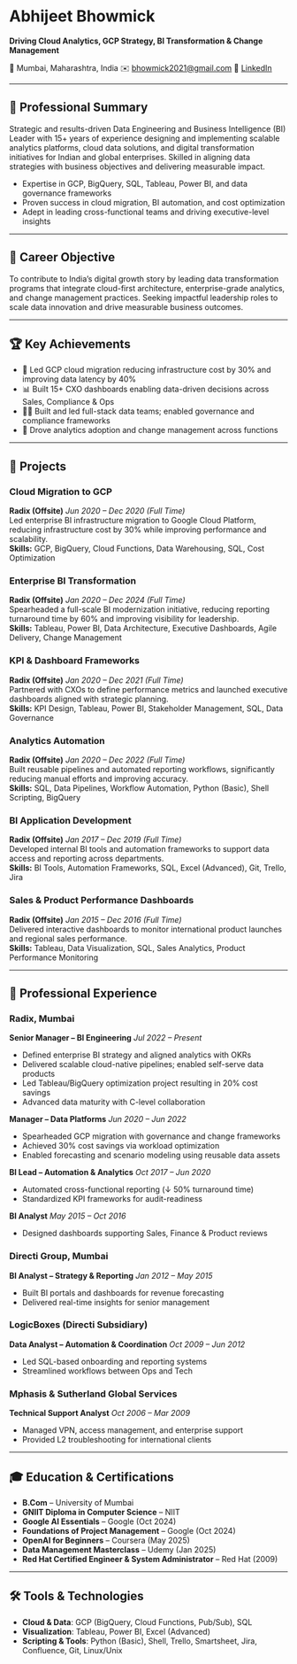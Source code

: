 # Abhijeet Bhowmick

**Driving Cloud Analytics, GCP Strategy, BI Transformation & Change Management**

📍 Mumbai, Maharashtra, India
✉️ [bhowmick2021@gmail.com](mailto:bhowmick2021@gmail.com)
🔗 [LinkedIn](https://linkedin.com/in/abhijeetbhowmick)

---

## 🧠 Professional Summary

Strategic and results-driven Data Engineering and Business Intelligence (BI) Leader with 15+ years of experience designing and implementing scalable analytics platforms, cloud data solutions, and digital transformation initiatives for Indian and global enterprises. Skilled in aligning data strategies with business objectives and delivering measurable impact.

* Expertise in GCP, BigQuery, SQL, Tableau, Power BI, and data governance frameworks
* Proven success in cloud migration, BI automation, and cost optimization
* Adept in leading cross-functional teams and driving executive-level insights

---

## 🧭 Career Objective

To contribute to India’s digital growth story by leading data transformation programs that integrate cloud-first architecture, enterprise-grade analytics, and change management practices. Seeking impactful leadership roles to scale data innovation and drive measurable business outcomes.

---

## 🏆 Key Achievements

* 🚀 Led GCP cloud migration reducing infrastructure cost by 30% and improving data latency by 40%
* 📊 Built 15+ CXO dashboards enabling data-driven decisions across Sales, Compliance & Ops
* 👨‍💻 Built and led full-stack data teams; enabled governance and compliance frameworks
* 🔄 Drove analytics adoption and change management across functions

---

## 🚀 Projects

### **Cloud Migration to GCP**

**Radix (Offsite)**
*Jun 2020 – Dec 2020 (Full Time)*<br>
Led enterprise BI infrastructure migration to Google Cloud Platform, reducing infrastructure cost by 30% while improving performance and scalability.<br>
**Skills:** GCP, BigQuery, Cloud Functions, Data Warehousing, SQL, Cost Optimization

### **Enterprise BI Transformation**

**Radix (Offsite)**
*Jan 2020 – Dec 2024 (Full Time)*<br>
Spearheaded a full-scale BI modernization initiative, reducing reporting turnaround time by 60% and improving visibility for leadership.<br>
**Skills:** Tableau, Power BI, Data Architecture, Executive Dashboards, Agile Delivery, Change Management

### **KPI & Dashboard Frameworks**

**Radix (Offsite)**
*Jan 2020 – Dec 2021 (Full Time)*<br>
Partnered with CXOs to define performance metrics and launched executive dashboards aligned with strategic planning.<br>
**Skills:** KPI Design, Tableau, Power BI, Stakeholder Management, SQL, Data Governance

### **Analytics Automation**

**Radix (Offsite)**
*Jan 2020 – Dec 2022 (Full Time)*<br>
Built reusable pipelines and automated reporting workflows, significantly reducing manual efforts and improving accuracy.<br>
**Skills:** SQL, Data Pipelines, Workflow Automation, Python (Basic), Shell Scripting, BigQuery

### **BI Application Development**

**Radix (Offsite)**
*Jan 2017 – Dec 2019 (Full Time)*<br>
Developed internal BI tools and automation frameworks to support data access and reporting across departments.<br>
**Skills:** BI Tools, Automation Frameworks, SQL, Excel (Advanced), Git, Trello, Jira

### **Sales & Product Performance Dashboards**

**Radix (Offsite)**
*Jan 2015 – Dec 2016 (Full Time)*<br>
Delivered interactive dashboards to monitor international product launches and regional sales performance.<br>
**Skills:** Tableau, Data Visualization, SQL, Sales Analytics, Product Performance Monitoring

---

## 💼 Professional Experience

### **Radix, Mumbai**

**Senior Manager – BI Engineering**
*Jul 2022 – Present*

* Defined enterprise BI strategy and aligned analytics with OKRs
* Delivered scalable cloud-native pipelines; enabled self-serve data products
* Led Tableau/BigQuery optimization project resulting in 20% cost savings
* Advanced data maturity with C-level collaboration

**Manager – Data Platforms**
*Jun 2020 – Jun 2022*

* Spearheaded GCP migration with governance and change frameworks
* Achieved 30% cost savings via workload optimization
* Enabled forecasting and scenario modeling using reusable data assets

**BI Lead – Automation & Analytics**
*Oct 2017 – Jun 2020*

* Automated cross-functional reporting (↓ 50% turnaround time)
* Standardized KPI frameworks for audit-readiness

**BI Analyst**
*May 2015 – Oct 2016*

* Designed dashboards supporting Sales, Finance & Product reviews

### **Directi Group, Mumbai**

**BI Analyst – Strategy & Reporting**
*Jan 2012 – May 2015*

* Built BI portals and dashboards for revenue forecasting
* Delivered real-time insights for senior management

### **LogicBoxes (Directi Subsidiary)**

**Data Analyst – Automation & Coordination**
*Oct 2009 – Jun 2012*

* Led SQL-based onboarding and reporting systems
* Streamlined workflows between Ops and Tech

### **Mphasis & Sutherland Global Services**

**Technical Support Analyst**
*Oct 2006 – Mar 2009*

* Managed VPN, access management, and enterprise support
* Provided L2 troubleshooting for international clients

---

## 🎓 Education & Certifications

* **B.Com** – University of Mumbai
* **GNIIT Diploma in Computer Science** – NIIT
* **Google AI Essentials** – Google (Oct 2024)
* **Foundations of Project Management** – Google (Oct 2024)
* **OpenAI for Beginners** – Coursera (May 2025)
* **Data Management Masterclass** – Udemy (Jan 2025)
* **Red Hat Certified Engineer & System Administrator** – Red Hat (2009)

---

## 🛠 Tools & Technologies

* **Cloud & Data**: GCP (BigQuery, Cloud Functions, Pub/Sub), SQL
* **Visualization**: Tableau, Power BI, Excel (Advanced)
* **Scripting & Tools**: Python (Basic), Shell, Trello, Smartsheet, Jira, Confluence, Git, Linux/Unix
